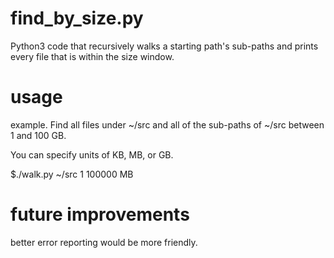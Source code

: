 # find_by_size.py
Python3 code that recursively walks a starting path's sub-paths and prints every file that is within the size window.

# usage
example.  Find all files under ~/src and all of the sub-paths of ~/src between 1 and 100 GB.

You can specify units of KB, MB, or GB.

$./walk.py ~/src 1 100000 MB

# future improvements
better error reporting would be more friendly.
